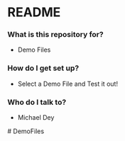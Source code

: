 # README #

### What is this repository for? ###

* Demo Files

### How do I get set up? ###

* Select a Demo File and Test it out!

### Who do I talk to? ###

* Michael Dey

#   D e m o F i l e s  
 
